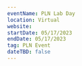 ```yaml
---
eventName: PLN Lab Day
location: Virtual
website: 
startDate: 05/17/2023
endDate: 05/17/2023
tag: PLN Event
dateTBD: false
---
```

